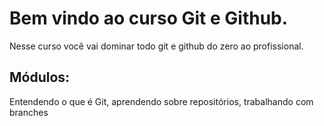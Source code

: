 # Bem vindo ao curso Git e Github.
Nesse curso você vai dominar todo git e github do zero ao profissional.

## Módulos: 
Entendendo o que é Git, aprendendo sobre repositórios, trabalhando com branches